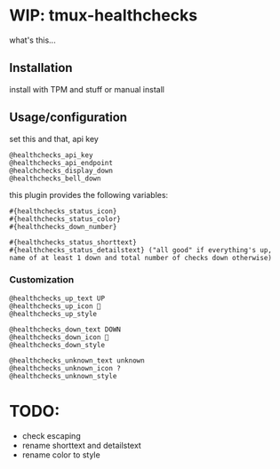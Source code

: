 # WIP: tmux-healthchecks
what's this...
## Installation
install with TPM and stuff
or
manual install
## Usage/configuration
set this and that, api key
```
@healthchecks_api_key
@healthchecks_api_endpoint
@healchchecks_display_down
@healthchecks_bell_down
```
this plugin provides the following variables:
```
#{healthchecks_status_icon}
#{healthchecks_status_color}
#{healthchecks_down_number}

#{healthchecks_status_shorttext}
#{healthchecks_status_detailstext} ("all good" if everything's up, name of at least 1 down and total number of checks down otherwise)
```


### Customization
```
@healthchecks_up_text UP
@healthchecks_up_icon 󰗶
@healthchecks_up_style

@healthchecks_down_text DOWN
@healthchecks_down_icon 
@healthchecks_down_style

@healthchecks_unknown_text unknown
@healthchecks_unknown_icon ?
@healthchecks_unknown_style
```

# TODO:
- check escaping
- rename shorttext and detailstext
- rename color to style
